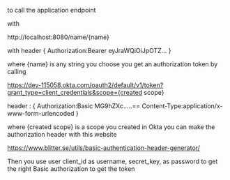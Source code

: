 to call the application endpoint

with

http://localhost:8080/name/{name}

with 
header {
Authorization:Bearer eyJraWQiOiJpOTZ...
}

where {name} is any string you choose
you get an authorization token
by calling

https://dev-115058.okta.com/oauth2/default/v1/token?grant_type=client_credentials&scope={created scope}

header : {
    Authorization:Basic MG9hZXc.....==
    Content-Type:application/x-www-form-urlencoded
}

where {created scope} is a scope you created in Okta
you can make the authorization header with this website 

https://www.blitter.se/utils/basic-authentication-header-generator/


Then you use user client_id as username, secret_key, as password to get the right Basic authorization to get the token

